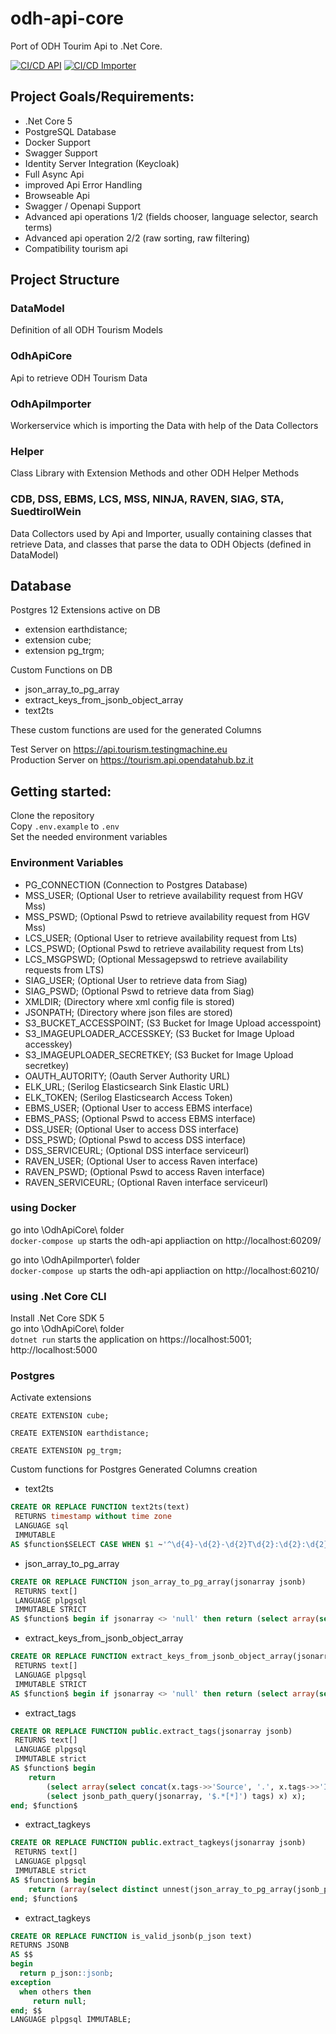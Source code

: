 # odh-api-core

Port of ODH Tourim Api to .Net Core.

[![CI/CD API](https://github.com/noi-techpark/odh-api-core/actions/workflows/main_api.yml/badge.svg)](https://github.com/noi-techpark/odh-api-core/actions/workflows/main_api.yml)
[![CI/CD Importer](https://github.com/noi-techpark/odh-api-core/actions/workflows/main_importer.yml/badge.svg)](https://github.com/noi-techpark/odh-api-core/actions/workflows/main_importer.yml)

## Project Goals/Requirements:

* .Net Core 5
* PostgreSQL Database
* Docker Support
* Swagger Support
* Identity Server Integration (Keycloak)
* Full Async Api
* improved Api Error Handling
* Browseable Api
* Swagger / Openapi Support
* Advanced api operations 1/2 (fields chooser, language selector, search terms)
* Advanced api operation 2/2 (raw sorting, raw filtering)
* Compatibility tourism api

## Project Structure

### DataModel

Definition of all ODH Tourism Models

### OdhApiCore

Api to retrieve ODH Tourism Data

### OdhApiImporter

Workerservice which is importing the Data with help of the Data Collectors

### Helper

Class Library with Extension Methods and other ODH Helper Methods

### CDB, DSS, EBMS, LCS, MSS, NINJA, RAVEN, SIAG, STA, SuedtirolWein

Data Collectors used by Api and Importer, usually containing classes that retrieve Data, and classes that parse the data to ODH Objects (defined in DataModel)

## Database

Postgres 12 
Extensions active on DB

* extension earthdistance;
* extension cube;
* extension pg_trgm;

Custom Functions on DB

* json_array_to_pg_array
* extract_keys_from_jsonb_object_array
* text2ts

These custom functions are used for the generated Columns

Test Server on https://api.tourism.testingmachine.eu  
Production Server on https://tourism.api.opendatahub.bz.it

## Getting started:

Clone the repository  
Copy `.env.example` to `.env`  
Set the needed environment variables

### Environment Variables

* PG_CONNECTION (Connection to Postgres Database)
* MSS_USER; (Optional User to retrieve availability request from HGV Mss)
* MSS_PSWD; (Optional Pswd to retrieve availability request from HGV Mss)
* LCS_USER; (Optional User to retrieve availability request from Lts)
* LCS_PSWD; (Optional Pswd to retrieve availability request from Lts)
* LCS_MSGPSWD; (Optional Messagepswd to retrieve availability requests from LTS)
* SIAG_USER; (Optional User to retrieve data from Siag)
* SIAG_PSWD; (Optional Pswd to retrieve data from Siag)
* XMLDIR; (Directory where xml config file is stored)
* JSONPATH; (Directory where json files are stored)
* S3_BUCKET_ACCESSPOINT; (S3 Bucket for Image Upload accesspoint)
* S3_IMAGEUPLOADER_ACCESSKEY; (S3 Bucket for Image Upload accesskey)
* S3_IMAGEUPLOADER_SECRETKEY; (S3 Bucket for Image Upload secretkey)
* OAUTH_AUTORITY; (Oauth Server Authority URL)
* ELK_URL; (Serilog Elasticsearch Sink Elastic URL)
* ELK_TOKEN; (Serilog Elasticsearch Access Token)
* EBMS_USER; (Optional User to access EBMS interface)
* EBMS_PASS; (Optional Pswd to access EBMS interface)
* DSS_USER; (Optional User to access DSS interface)
* DSS_PSWD; (Optional Pswd to access DSS interface)
* DSS_SERVICEURL; (Optional DSS interface serviceurl)
* RAVEN_USER; (Optional User to access Raven interface)
* RAVEN_PSWD; (Optional Pswd to access Raven interface)
* RAVEN_SERVICEURL; (Optional Raven interface serviceurl)

### using Docker

go into \OdhApiCore\ folder \
`docker-compose up` starts the odh-api appliaction on http://localhost:60209/

go into \OdhApiImporter\ folder \
`docker-compose up` starts the odh-api appliaction on http://localhost:60210/

### using .Net Core CLI

Install .Net Core SDK 5\
go into \OdhApiCore\ folder \
`dotnet run`
starts the application on 
https://localhost:5001;
http://localhost:5000

### Postgres

Activate extensions

```
CREATE EXTENSION cube;
```
```
CREATE EXTENSION earthdistance;
```
```
CREATE EXTENSION pg_trgm;
```

Custom functions for Postgres Generated Columns creation

* text2ts

```sql
CREATE OR REPLACE FUNCTION text2ts(text)
 RETURNS timestamp without time zone
 LANGUAGE sql
 IMMUTABLE
AS $function$SELECT CASE WHEN $1 ~'^\d{4}-\d{2}-\d{2}T\d{2}:\d{2}:\d{2}(\.\d+)?(?:Z|\+\d{2}:\d{2})?$' THEN CAST($1 AS timestamp without time zone) END; $function$;
```
* json_array_to_pg_array

```sql
CREATE OR REPLACE FUNCTION json_array_to_pg_array(jsonarray jsonb)
 RETURNS text[]
 LANGUAGE plpgsql
 IMMUTABLE STRICT
AS $function$ begin if jsonarray <> 'null' then return (select array(select jsonb_array_elements_text(jsonarray))); else return null; end if; end; $function$;
```

* extract_keys_from_jsonb_object_array

```sql
CREATE OR REPLACE FUNCTION extract_keys_from_jsonb_object_array(jsonarray jsonb, key text DEFAULT 'Id'::text)
 RETURNS text[]
 LANGUAGE plpgsql
 IMMUTABLE STRICT
AS $function$ begin if jsonarray <> 'null' then return (select array(select data2::jsonb->> key from (select jsonb_array_elements_text(jsonarray) as data2) as subsel)); else return null; end if; end; $function$;
```

* extract_tags

```sql
CREATE OR REPLACE FUNCTION public.extract_tags(jsonarray jsonb)
 RETURNS text[]
 LANGUAGE plpgsql
 IMMUTABLE strict
AS $function$ begin
	return
		(select array(select concat(x.tags->>'Source', '.', x.tags->>'Id') from
		(select jsonb_path_query(jsonarray, '$.*[*]') tags) x) x);
end; $function$
```

* extract_tagkeys

```sql
CREATE OR REPLACE FUNCTION public.extract_tagkeys(jsonarray jsonb)
 RETURNS text[]
 LANGUAGE plpgsql
 IMMUTABLE strict
AS $function$ begin
	return (array(select distinct unnest(json_array_to_pg_array(jsonb_path_query_array(jsonarray, '$.*[*].Id')))));
end; $function$
```

* extract_tagkeys

```sql
CREATE OR REPLACE FUNCTION is_valid_jsonb(p_json text) 
RETURNS JSONB
AS $$
begin
  return p_json::jsonb;
exception 
  when others then
     return null;  
end; $$ 
LANGUAGE plpgsql IMMUTABLE;
```
